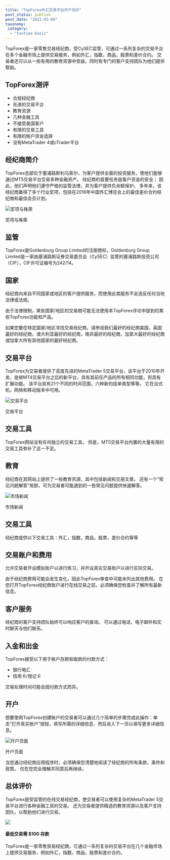 ```yaml
---
title: "TopForex外汇交易平台开户测评"
post_status: publish
post_date: "2022-03-08"
taxonomy:
 category: 
  - "toutiao-basic"
---
```


TopForex是一家零售交易经纪商，受CySEC监管，可通过一系列复杂的交易平台在多个金融市场上提供交易服务，例如外汇，指数，商品，股票和差价合约。 交易者还可以从一些有用的教育资源中受益，同时有专门的客户支持团队为他们提供帮助。

## TopForex测评
- 合规经纪商
- 先进的交易平台
- 教育资源
- 几种金融工具
- 不接受美国客户
- 有限的交易工具
- 有限的帐户资金选择
- 没有MetaTrader 4或cTrader平台


## 经纪商简介

TopForex总部位于塞浦路斯利马索尔，为客户提供全面的投资服务，使他们能够通过MT5交易平台交易多种金融资产。 经纪商的首要任务是客户资金的安全； 因此，他们声明他们遵守严格的监管法律，并为客户提供负余额保护。 多年来，该经纪商赢得了多个行业奖项，包括在2016年中国外汇博览会上的最佳差价合约经纪商和最佳会员计划。

![奖项与殊荣](https://cdn.fendou.la/funstoutiao/2020/11/TopForex-Review-Awards-and-Recognitions.jpg "奖项与殊荣")

奖项与殊荣

## 监管

TopForex是Goldenburg Group Limited的注册商标，Goldenburg Group Limited是一家由塞浦路斯证券交易委员会（CySEC）监管的塞浦路斯投资公司（CIF），CIF许可证编号为242/14。

## 国家

经纪商向来自不同国家或地区的客户提供服务，而使用此类服务​​不会违反任何当地法律或法规。

由于法律限制，某些国家/地区的交易商可能无法使用本TopForex评论中提到的某些TopForex功能和产品。

如果您要在特定国家/地区寻找交易经纪商，请参阅我们最好的经纪商美国，英国最好的经纪商，澳大利亚最好的经纪商，南非最好的经纪商，加拿大最好的经纪商或加拿大所有其他国家的最好经纪商。

## 交易平台

TopForex为交易者提供了高度先进的MetaTrader 5交易平台，该平台于2010年开发，是继MT4交易平台之后的新平台，具有其前任产品的所有相同功能，但具有扩展功能。 该平台具有21个不同的时间范围，六种新的挂单类型等等。 它在台式机，网络和移动版本中可用。

![交易平台](https://cdn.fendou.la/funstoutiao/2020/11/TopForex-Review-Trading-Platform-.jpg "交易平台")

交易平台

## 交易工具

TopForex网站没有任何独立的交易工具。 但是，MT5交易平台内置的大量有用的交易工具弥补了这一不足。

## 教育

经纪商在其网站上提供了一些教育资源，其中包括新闻和交易文章。 还有一个“常见问题解答”局部，可为交易者可能遇到的一些常见问题提供快速解答。

![市场新闻](https://cdn.fendou.la/funstoutiao/2020/11/TopForex-Review-News-1024x413.jpg "市场新闻")

市场新闻

## 交易工具

经纪商提供以下交易工具：外汇，指数，商品，股票，差价合约等等

## 交易账户和费用

允许交易者开设模拟账户以进行练习，并开设真实交易账户以进行实际交易。

由于经纪商费用可能会发生变化，因此TopForex审查中可能未列出其他费用。 在您打开TopForex经纪商账户进行在线交易之前，必须确保您检查并了解所有最新信息。

## 客户服务

经纪商的客户支持团队始终可以响应客户的查询。 可以通过电话，电子邮件和实时聊天与他们联系。

## 入金和出金

TopForex接受以下用于帐户存款和取款的付款方式：
- 银行电汇
- 信用卡/借记卡

交易处理时间可能会因付款方式而异。

## 开户

想要使用TopForex创建帐户的交易者可以通过几个简单的步骤完成此操作：单击“打开真实帐户”按钮，填写所需的详细信息，然后进入下一页以填写更多详细信息。

![开户页面](https://cdn.fendou.la/funstoutiao/2020/11/TopForex-Review-Account-Opening-Page-395x1024.jpg "开户页面")

开户页面

当您通过经纪商应用程序时，必须确保您清楚地阅读了经纪商的所有条款，条件和政策。 仅在您完全理解并同意后再继续。

## 总体评价

TopForex是受监管的在线交易经纪商，使交易者可以使用复杂的MetaTrader 5交易平台进行各种金融工具的交易。 还为交易者提供精选的教育资源以及客户支持团队，以帮助他们进行交易。

![](https://cdn.fendou.la/funstoutiao/2020/11/TopForex-Logo.png)

#### 最低交易需 $100 存款

TopForex是一家零售贸易经纪商，它通过一系列复杂的交易平台在几个金融市场上提供交易服务，例如外汇，指数，商品，股票和差价合约。
